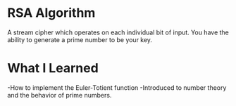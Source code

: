 # RSA Algorithm #

A stream cipher which operates on each individual bit of input.
You have the ability to generate a prime number to be your key.

# What I Learned #

-How to implement the Euler-Totient function
-Introduced to number theory and the behavior of prime numbers.
